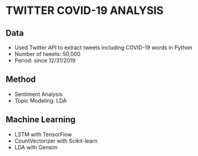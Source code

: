 # TWITTER COVID-19 ANALYSIS

## Data

- Used Twitter API to extract tweets including COVID-19 words in Python
- Number of tweets: 50,000
- Period: since 12/31/2019


## Method

- Sentiment Analysis
- Topic Modeling: LDA

## Machine Learning

- LSTM with TensorFlow
- CountVectorizer with Scikit-learn
- LDA with Gensim
